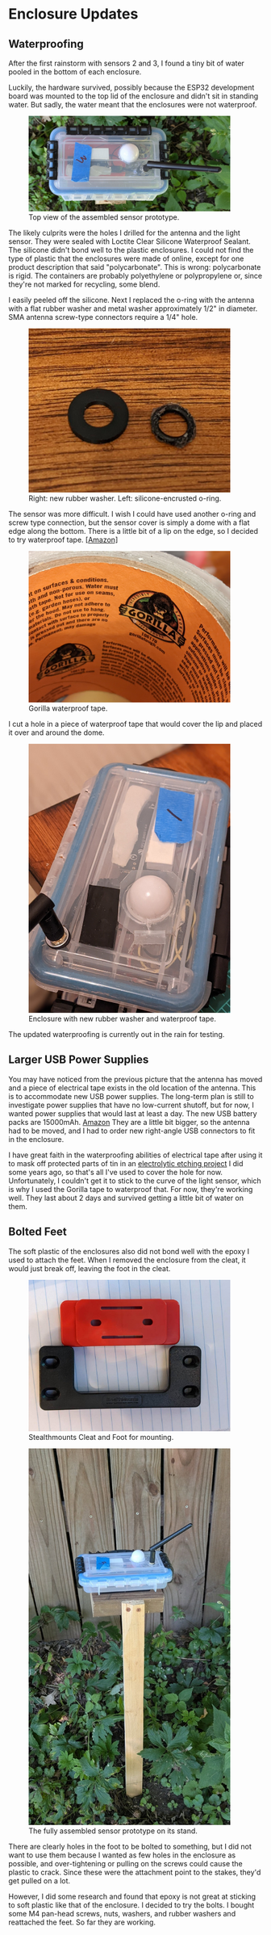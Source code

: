 # Enclosure Updates

## Waterproofing

After the first rainstorm with sensors 2 and 3, I found a tiny bit of water pooled in the bottom of each enclosure.

Luckily, the hardware survived, possibly because the ESP32 development board was mounted to the top lid of the enclosure and didn't sit in standing water.  But sadly, the water meant that the enclosures were not waterproof. 

<figure>
  <img src="images/sensor_3_proto_top.jpg" width="400" alt="A top-down view of the sensor prototype, showing the light sensor and WiFi antenna protruding from the top of the enclosure." />
  <figcaption>Top view of the assembled sensor prototype.</figcaption>
</figure>

The likely culprits were the holes I drilled for the antenna and the light sensor.  They were sealed with Loctite Clear Silicone Waterproof Sealant.  The silicone didn't bond well to the plastic enclosures.  I could not find the type of plastic that the enclosures were made of online, except for one product description that said "polycarbonate".  This is wrong: polycarbonate is rigid.  The containers are probably polyethylene or polypropylene or, since they're not marked for recycling, some blend.

I easily peeled off the silicone. Next I replaced the o-ring with the antenna with a flat rubber washer and metal washer approximately 1/2" in diameter.   SMA antenna screw-type connectors require a 1/4" hole.

<figure>
  <img src="images/rubber_ring.jpg" width="400" alt="An image of a rubber washer and a silicone-encrusted o-ring, which offers much narrower protection." />
  <figcaption>Right: new rubber washer.  Left: silicone-encrusted o-ring.</figcaption>
</figure>

The sensor was more difficult.  I wish I could have used another o-ring and screw type connection, but the sensor cover is simply a dome with a flat edge along the bottom.  There is a little bit of a lip on the edge, so I decided to try waterproof tape.  [[Amazon]](https://www.amazon.com/Gorilla-Waterproof-Patch-Seal-Clear/dp/B09D8FD4L5/)

<figure>
  <img src="images/gorilla_waterproof_tape.jpg" width="400" alt="Inside shot of role of Gorilla waterproof tape." />
  <figcaption>Gorilla waterproof tape.</figcaption>
</figure>

I cut a hole in a piece of waterproof tape that would cover the lip and placed it over and around the dome.

<figure>
  <img src="images/waterproofed_antenna_and_sensor.jpg" width="400" alt="Top of enclosure with new rubber washer installed on antenna, and transparent waterproof tape installed over the light sensor." />
  <figcaption>Enclosure with new rubber washer and waterproof tape.</figcaption>
</figure>

The updated waterproofing is currently out in the rain for testing.

## Larger USB Power Supplies

You may have noticed from the previous picture that the antenna has moved and a piece of electrical tape exists in the old location of the antenna.  This is to accommodate new USB power supplies.  The long-term plan is still to investigate power supplies that have no low-current shutoff, but for now, I wanted power supplies that would last at least a day.  The new USB battery packs are 15000mAh.  [Amazon](https://www.amazon.com/dp/B0B45GX5V7)  They are a little bit bigger, so the antenna had to be moved, and I had to order new right-angle USB connectors to fit in the enclosure.

I have great faith in the waterproofing abilities of electrical tape after using it to mask off protected parts of tin in an [electrolytic etching project](images/tin_box_etched.jpg) I did some years ago, so that's all I've used to cover the hole for now.  Unfortunately, I couldn't get it to stick to the curve of the light sensor, which is why I used the Gorilla tape to waterproof that.  For now, they're working well.  They last about 2 days and survived getting a little bit of water on them.

## Bolted Feet

The soft plastic of the enclosures also did not bond well with the epoxy I used to attach the feet.  When I removed the enclosure from the cleat, it would just break off, leaving the foot in the cleat.

<figure>
  <img src="images/stealth_mounts_cleat_and_foot.jpg" width="400" alt="A black plastic Stealthmounts cleat and foot, used for mounting the sensor enclosure." />
  <figcaption>Stealthmounts Cleat and Foot for mounting.</figcaption>
</figure>

<figure>
  <img src="images/sensor_3_proto.jpg" width="400" alt="The complete sensor prototype in its enclosure, mounted on a wooden stake stand." />
  <figcaption>The fully assembled sensor prototype on its stand.</figcaption>
</figure>

There are clearly holes in the foot to be bolted to something, but I did not want to use them because I wanted as few holes in the enclosure as possible, and over-tightening or pulling on the screws could cause the plastic to crack.  Since these were the attachment point to the stakes, they'd get pulled on a lot.

However, I did some research and found that epoxy is not great at sticking to soft plastic like that of the enclosure. I decided to try the bolts.  I bought some M4 pan-head screws, nuts, washers, and rubber washers and reattached the feet.  So far they are working.